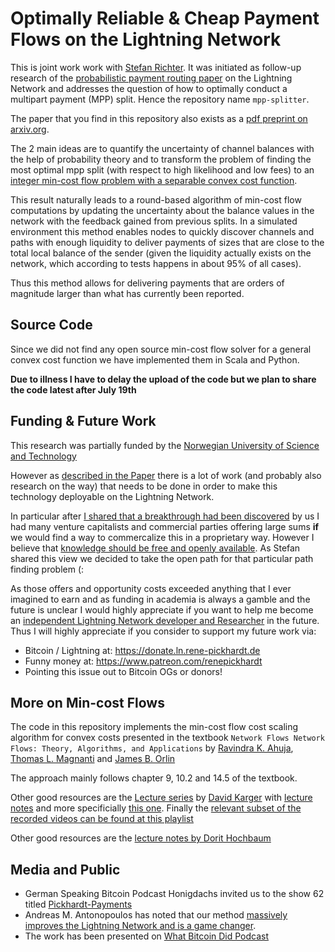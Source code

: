 # Optimally Reliable & Cheap Payment Flows on the Lightning Network

This is joint work work with [Stefan Richter](https://twitter.com/stefanwouldgo). It was initiated as follow-up research of the [probabilistic payment routing paper](https://arxiv.org/abs/2103.08576) on the Lightning Network and addresses the question of how to optimally conduct a multipart payment (MPP) split. Hence the repository name `mpp-splitter`. 

The paper that you find in this repository also exists as a [pdf preprint on arxiv.org](https://arxiv.org/abs/2107.05322).

The 2 main ideas are to quantify the uncertainty of channel balances with the help of probability theory and to transform the problem of finding the most optimal mpp split (with respect to high likelihood and low fees) to an [integer min-cost flow problem with a separable convex cost function](https://twitter.com/renepickhardt/status/1385144337907044352).

This result naturally leads to a round-based algorithm of min-cost flow computations by updating the uncertainty about the balance values in the network with the feedback gained from previous splits. In a simulated environment this method enables nodes to quickly discover channels and paths with enough liquidity to deliver payments of sizes that are close to the total local balance of the sender (given the liquidity actually exists on the network, which according to tests happens in about 95% of all cases).

Thus this method allows for delivering payments that are orders of magnitude larger than what has currently been reported.

## Source Code

Since we did not find any open source min-cost flow solver for a general convex cost function we have implemented them in Scala and Python.

**Due to illness I have to delay the upload of the code but we plan to share the code latest after July 19th** 

## Funding & Future Work

This research was partially funded by the [Norwegian University of Science and Technology](https://en.wikipedia.org/wiki/Norwegian_University_of_Science_and_Technology) 

However as [described in the Paper](https://arxiv.org/abs/2107.05322) there is a lot of work (and probably also research on the way) that needs to be done in order to make this technology deployable on the Lightning Network.  

In particular after [I shared that a breakthrough had been discovered](https://twitter.com/renepickhardt/status/1401514950984712198) by us I had many venture capitalists and commercial parties offering large sums **if** we would find a way to commercalize this in a proprietary way. However I believe that [knowledge should be free and openly available](https://archive.org/stream/GuerillaOpenAccessManifesto/Goamjuly2008_djvu.txt). As Stefan shared this view we decided to take the open path for that particular path finding problem (:

As those offers and opportunity costs exceeded anything that I ever imagined to earn and as funding in academia is always a gamble and the future is unclear I would highly appreciate if you want to help me become an [independent Lightning Network developer and Researcher](https://ln.rene-pickhardt.de) in the future. Thus I will highly appreciate if you consider to support my future work via: 

* Bitcoin / Lightning at: https://donate.ln.rene-pickhardt.de
* Funny money at: https://www.patreon.com/renepickhardt
* Pointing this issue out to Bitcoin OGs or donors!
 
## More on Min-cost Flows
The code in this repository implements the min-cost flow cost scaling algorithm for convex costs presented in the textbook `Network Flows Network Flows: Theory, Algorithms, and Applications` by [Ravindra K. Ahuja](https://en.wikipedia.org/wiki/Ravindra_K._Ahuja), [Thomas L. Magnanti](https://en.wikipedia.org/wiki/Thomas_L._Magnanti) and [James B. Orlin](https://mitmgmtfaculty.mit.edu/jorlin/)

The approach mainly follows chapter 9, 10.2 and 14.5 of the textbook.

Other good resources are the [Lecture series](http://courses.csail.mit.edu/6.854/20/) by [David Karger](http://people.csail.mit.edu/karger/) with [lecture notes](http://courses.csail.mit.edu/6.854/current/Notes/) and more specificially [this one](http://courses.csail.mit.edu/6.854/current/Notes/n09-mincostflow.html). Finally the [relevant subset of the recorded videos can be found at this playlist](https://www.youtube.com/playlist?list=PLaRKlIqjjguDXlnJWG2T7U52iHZl8Edrcv)

Other good resources are the [lecture notes by Dorit Hochbaum](https://hochbaum.ieor.berkeley.edu/)

## Media and Public

* German Speaking Bitcoin Podcast Honigdachs invited us to the show 62 titled [Pickhardt-Payments](https://coinspondent.de/2021/07/11/honigdachs-62-pickhardt-payments/)
* Andreas M. Antonopoulos has noted that our method [massively improves the Lightning Network and is a game changer](https://twitter.com/aantonop/status/1403823353366994946).
* The work has been presented on [What Bitcoin Did Podcast](https://www.whatbitcoindid.com/podcast/mastering-lightning)
